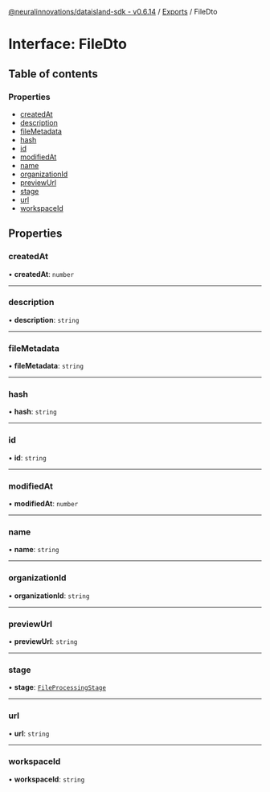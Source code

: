 [@neuralinnovations/dataisland-sdk - v0.6.14](../../README.md) / [Exports](../modules.md) / FileDto

# Interface: FileDto

## Table of contents

### Properties

- [createdAt](FileDto.md#createdat)
- [description](FileDto.md#description)
- [fileMetadata](FileDto.md#filemetadata)
- [hash](FileDto.md#hash)
- [id](FileDto.md#id)
- [modifiedAt](FileDto.md#modifiedat)
- [name](FileDto.md#name)
- [organizationId](FileDto.md#organizationid)
- [previewUrl](FileDto.md#previewurl)
- [stage](FileDto.md#stage)
- [url](FileDto.md#url)
- [workspaceId](FileDto.md#workspaceid)

## Properties

### createdAt

• **createdAt**: `number`

___

### description

• **description**: `string`

___

### fileMetadata

• **fileMetadata**: `string`

___

### hash

• **hash**: `string`

___

### id

• **id**: `string`

___

### modifiedAt

• **modifiedAt**: `number`

___

### name

• **name**: `string`

___

### organizationId

• **organizationId**: `string`

___

### previewUrl

• **previewUrl**: `string`

___

### stage

• **stage**: [`FileProcessingStage`](../enums/FileProcessingStage.md)

___

### url

• **url**: `string`

___

### workspaceId

• **workspaceId**: `string`
